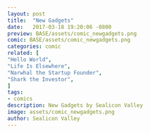 ```yaml
---
layout: post
title:  "New Gadgets"
date:   2017-03-18 19:20:06 -0800
preview: BASE/assets/comic_newgadgets.png
comic: BASE/assets/comic_newgadgets.png
categories: comic
related: [
"Hello World",
"Life Is Elsewhere",
"Narwhal the Startup Founder",
"Shark the Investor",
]
tags:
- comics
description: New Gadgets by Sealicon Valley
image: assets/comic_newgadgets.png
author: Sealicon Valley
---
```

